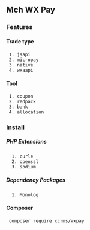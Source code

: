 ## Mch WX Pay
### Features
#### Trade type
     1. jsapi
     2. micropay
     3. native
     4. wxaapi
#### Tool
     1. coupon
     2. redpack
     3. bank
     4. allocation


### Install
##### PHP Extensions
      1. curle
      2. openssl 
      3. sodium
      
##### Dependency Packages
      1. Monolog
#### Composer 
     composer require xcrms/wxpay
    

